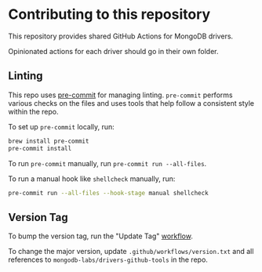 # Contributing to this repository

This repository provides shared GitHub Actions for MongoDB drivers.

Opinionated actions for each driver should go in their own folder.

## Linting

This repo uses [pre-commit](https://pypi.org/project/pre-commit/) for managing linting. `pre-commit` performs various
checks on the files and uses tools that help follow a consistent style within the repo.

To set up `pre-commit` locally, run:

```bash
brew install pre-commit
pre-commit install
```

To run `pre-commit` manually, run `pre-commit run --all-files`.

To run a manual hook like `shellcheck` manually, run:

```bash
pre-commit run --all-files --hook-stage manual shellcheck
```

## Version Tag

To bump the version tag, run the "Update Tag" [workflow](https://github.com/mongodb-labs/drivers-github-tools/actions/workflows/update-action-tag.yml).

To change the major version, update `.github/workflows/version.txt` and all references to `mongodb-labs/drivers-github-tools`
in the repo.